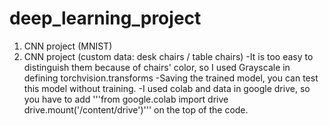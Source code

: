 # deep_learning_project

1. CNN project (MNIST)
2. CNN project (custom data: desk chairs / table chairs)
    -It is too easy to distinguish them because of chairs' color, so I used Grayscale in defining torchvision.transforms
    -Saving the trained model, you can test this model without training.
    -I used colab and data in google drive, so you have to add
    '''from google.colab import drive
    drive.mount('/content/drive')'''
    on the top of the code.

